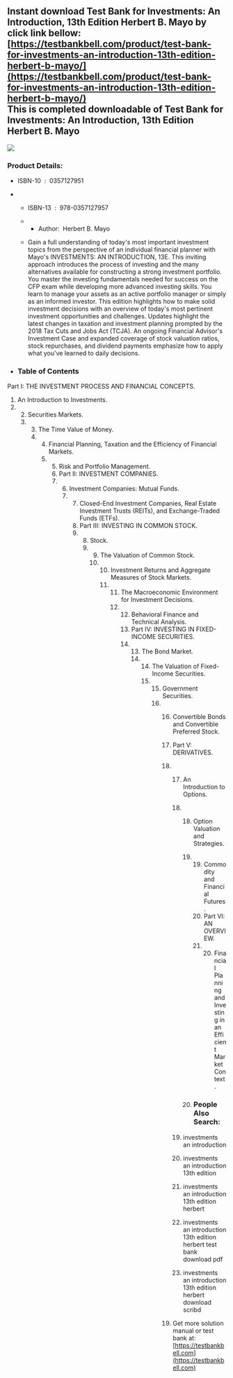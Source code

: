 Instant download **Test Bank for Investments: An Introduction, 13th Edition Herbert B. Mayo** by click link bellow:  
[https://testbankbell.com/product/test-bank-for-investments-an-introduction-13th-edition-herbert-b-mayo/](https://testbankbell.com/product/test-bank-for-investments-an-introduction-13th-edition-herbert-b-mayo/)  
This is completed downloadable of Test Bank for Investments: An Introduction, 13th Edition Herbert B. Mayo
----------------------------------------------------------------------------------------------------------


![](https://testbankbell.com/wp-content/uploads/2023/05/9780357127957_TestBank.jpg)
### Product Details:


* ISBN-10 ‏ : ‎ 0357127951
* * ISBN-13 ‏ : ‎ 978-0357127957
  * * Author:  Herbert B. Mayo
   
  * Gain a full understanding of today's most important investment topics from the perspective of an individual financial planner with Mayo's INVESTMENTS: AN INTRODUCTION, 13E. This inviting approach introduces the process of investing and the many alternatives available for constructing a strong investment portfolio. You master the investing fundamentals needed for success on the CFP exam while developing more advanced investing skills. You learn to manage your assets as an active portfolio manager or simply as an informed investor. This edition highlights how to make solid investment decisions with an overview of today's most pertinent investment opportunities and challenges. Updates highlight the latest changes in taxation and investment planning prompted by the 2018 Tax Cuts and Jobs Act (TCJA). An ongoing Financial Advisor's Investment Case and expanded coverage of stock valuation ratios, stock repurchases, and dividend payments emphasize how to apply what you've learned to daily decisions.
 
* ### Table of Contents


Part I: THE INVESTMENT PROCESS AND FINANCIAL CONCEPTS.
1. An Introduction to Investments.
2. 2. Securities Markets.
   3. 3. The Time Value of Money.
      4. 4. Financial Planning, Taxation and the Efficiency of Financial Markets.
         5. 5. Risk and Portfolio Management.
            6. Part II: INVESTMENT COMPANIES.
            7. 6. Investment Companies: Mutual Funds.
               7. 7. Closed-End Investment Companies, Real Estate Investment Trusts (REITs), and Exchange-Traded Funds (ETFs).
                  8. Part III: INVESTING IN COMMON STOCK.
                  9. 8. Stock.
                     9. 9. The Valuation of Common Stock.
                        10. 10. Investment Returns and Aggregate Measures of Stock Markets.
                            11. 11. The Macroeconomic Environment for Investment Decisions.
                                12. 12. Behavioral Finance and Technical Analysis.
                                    13. Part IV: INVESTING IN FIXED-INCOME SECURITIES.
                                    14. 13. The Bond Market.
                                        14. 14. The Valuation of Fixed-Income Securities.
                                            15. 15. Government Securities.
                                                16. 16. Convertible Bonds and Convertible Preferred Stock.
                                                    17. Part V: DERIVATIVES.
                                                    18. 17. An Introduction to Options.
                                                        18. 18. Option Valuation and Strategies.
                                                            19. 19. Commodity and Financial Futures.
                                                                20. Part VI: AN OVERVIEW.
                                                                21. 20. Financial Planning and Investing in an Efficient Market Context.
                                                                   
                                                            20. ### People Also Search:
                                                           
                                                        19. investments an introduction
                                                       
                                                        20. investments an introduction 13th edition
                                                       
                                                        21. investments an introduction 13th edition herbert
                                                       
                                                        22. investments an introduction 13th edition herbert test bank download pdf
                                                       
                                                        23. investments an introduction 13th edition herbert download scribd
                                                       
                                                    19.  Get more solution manual or test bank at: [https://testbankbell.com](https://testbankbell.com)
